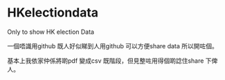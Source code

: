 # HKelectiondata
Only to show HK election Data

一個唔識用github 既人好似睇到人用github 可以方便share data 所以開咗個。

基本上我依家仲係將啲pdf 變成csv 既階段，但見整咗用得個啲諗住share 下俾人。
